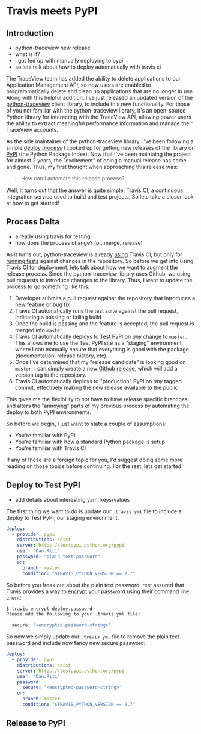 # Travis meets PyPI

## Introduction

- python-traceview new release
- what is it?
- i got fed up with manually deploying to pypi
- so lets talk about how to deploy automatically with travis ci

The TraceView team has added the ability to delete applications to our
Application Management API, so now users are enabled to programmatically delete
and clean up applications that are no longer in use. Along with this helpful
addition, I've just released an updated version of the [python-traceview][1]
client library, to include this new functionality. For those of you not familiar
with the python-traceview library, it's an open-source Python library for
interacting with the TraceView API, allowing power users the ability to extract
meaningful performance information and manage their TraceView accounts.

As the sole maintainer of the python-traceview library, I've been following a
simple [deploy process][3] I cooked up for getting new releases of the library
on [PyPI][2] (the Python Package Index). Now that I've been maintaing the
project for almost 2 years, the "excitement" of doing a manual release has
come and gone. Thus, my first thought when approaching this release was:

> How can I automate this release process?

Well, it turns out that the answer is quite simple; [Travis CI][4], a continuous
integration service used to build and test projects. So lets take a closer look
at how to get started!

## Process Delta

- already using travis for testing
- how does the process change? (pr, merge, release)

As it turns out, python-traceview is already [using][5] Travis CI, but only for
[running tests][6] against changes in the repository. So before we get into
using Travis CI for deployment, lets talk about how we want to augment the
release process. Since the python-traceview library uses Github, we using pull
requests to introduce changes to the library. Thus, I want to update the process
to go something like this:

1. Developer submits a pull request against the repository that introduces a
   new feature or bug fix
2. Travis CI automatically runs the test suite against the pull request,
   indicating a passing or failing build
3. Once the build is passing and the feature is accepted, the pull request is
   merged into `master`
4. Travis CI automatically deploys to [Test PyPI][7] on *any* change to
   `master`. This allows me to use the Test PyPI site as a "staging"
   environment, where I can manually ensure that everything is good with the
   package (documentation, release history, etc).
5. Once I've determined that my "release candidate" is looking good on `master`,
   I can simply create a new [Github release][8], which will add a version tag
   to the repository.
6. Travis CI automatically deploys to "production" PyPI on *any* tagged commit,
   effectively making the new release available to the public

This gives me the flexibility to *not* have to have release specific branches
and alters the "annoying" parts of my previous process by automating the deploy
to both PyPI environments.

So before we begin, I just want to state a couple of assumptions:

- You're familiar with PyPI
- You're familiar with how a standard Python package is setup
- You're familiar with Travis CI

If any of these are a foreign topic for you, I'd suggest doing some more
reading on those topics before continuing. For the rest, lets get started!

## Deploy to Test PyPI

- add details about interesting yaml keys/values

The first thing we want to do is update our `.travis.yml` file to include
a deploy to Test PyPI, our staging environment.

```yaml
deploy:
  - provider: pypi
    distributions: sdist
    server: https://testpypi.python.org/pypi
    user: "Dan.Riti"
    password: "plain-text-password"
    on:
      branch: master
      condition: "$TRAVIS_PYTHON_VERSION == 2.7"
```

So before you freak out about the plain text password, rest assured that Travis
provides a way to [encrypt][9] your password using their command line client:

```bash
$ travis encrypt deploy.password
Please add the following to your .travis.yml file:

  secure: "<encrypted-password-string>"

```

So now we simply update our `.travis.yml` file to remove the plain text password
and include now fancy new secure password:


```yaml
deploy:
  - provider: pypi
    distributions: sdist
    server: https://testpypi.python.org/pypi
    user: "Dan.Riti"
    password:
      secure: "<encrypted-password-string>"
    on:
      branch: master
      condition: "$TRAVIS_PYTHON_VERSION == 2.7"
```

## Release to PyPI

[1]: https://pypi.python.org/pypi/python-traceview/
[2]: https://pypi.python.org/
[3]: https://gist.github.com/danriti/b070fe229afc035aa03b
[4]: https://travis-ci.org/
[5]: https://github.com/danriti/python-traceview/blob/54e08dfbbeb323de26634b9535f68fcbdb0acf13/.travis.yml
[6]: https://travis-ci.org/danriti/python-traceview
[7]: https://testpypi.python.org/pypi
[8]: https://github.com/danriti/python-traceview/releases
[9]: https://github.com/travis-ci/travis.rb#encrypt
